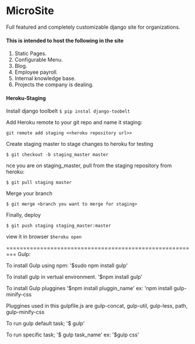 MicroSite
=========

Full featured and completely customizable django site for organizations.

#### This is intended to host the following in the site
1. Static Pages.
2. Configurable Menu.
3. Blog.
4. Employee payroll.
5. Internal knowledge base.
6. Projects the company is dealing.


#### Heroku-Staging

Install django toolbelt
`$ pip instal django-toobelt`

Add Heroku remote to your git repo and name it staging:

`git remote add staging <<heroku repository url>>`

Create staging master to stage changes to heroku for testing

`$ git checkout -b staging_master master`

nce you are on staging_master, pull from the staging repository from heroku:

`$ git pull staging master`

Merge your branch

`$ git merge <branch you want to merge for staging>`

Finally, deploy

`$ git push staging staging_master:master`

view it in browser
`$heroku open`

=========================================================
Gulp:
  
To install Gulp using npm:
   		'$sudo npm install gulp'

To install gulp in vertual environment.
         '$npm install gulp'
   
To install Gulp pluggines
   		'$npm install pluggin_name'
   		ex: 'npm install gulp-minify-css

Pluggines used in this gulpfile.js are
      gulp-concat, gulp-util, gulp-less, path, gulp-minify-css

To run gulp default task;
      '$ gulp'

To run specific task;
      '$ gulp task_name'
      ex: '$gulp css'

